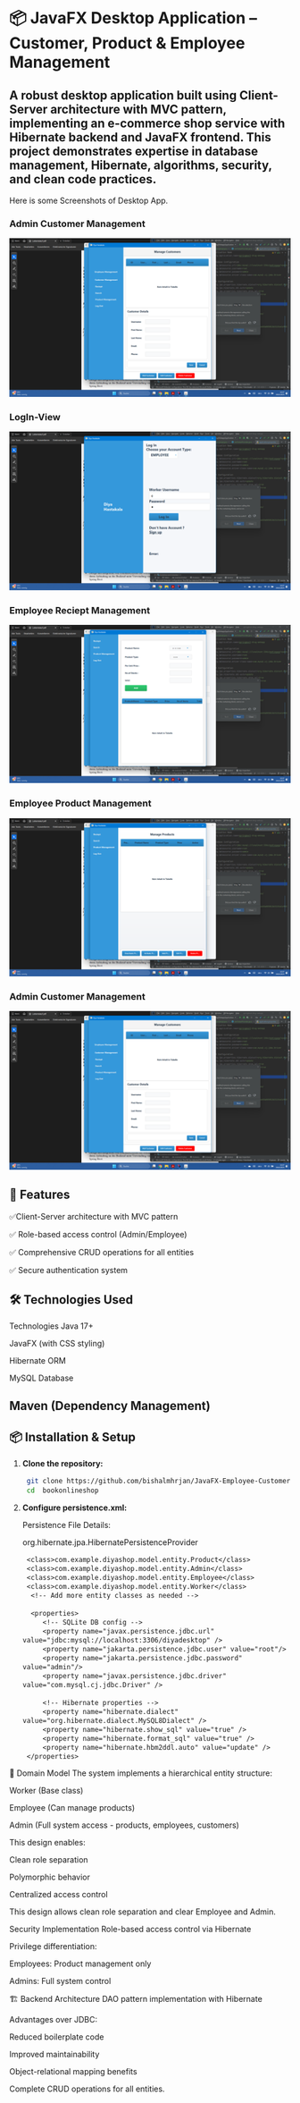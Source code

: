 # 📦 JavaFX Desktop Application – Customer, Product & Employee Management
A robust desktop application built using Client-Server architecture with MVC pattern, implementing an e-commerce shop service with Hibernate backend and JavaFX frontend. This project demonstrates expertise in database management, Hibernate, algorithms, security, and clean code practices.
---
Here is some Screenshots of Desktop App.
### Admin Customer Management
![App Interface](META-INF/image/Admin-CustomerManagement.png)
### LogIn-View
![App Interface](META-INF/image/LogIn-View.png)
### Employee Reciept Management
![App Interface](META-INF/image/Employee-RecieptManagement.png)
### Employee Product Management
![App Interface](META-INF/image/Employee-ProductManagement.png)
### Admin Customer Management
![App Interface](META-INF/image/Admin-CustomerManagement.png)

## 🚀 Features

✅Client-Server architecture with MVC pattern

✅ Role-based access control (Admin/Employee)

✅ Comprehensive CRUD operations for all entities

✅ Secure authentication system





## 🛠️ Technologies Used

Technologies
Java 17+

JavaFX (with CSS styling)

Hibernate ORM

MySQL Database

Maven (Dependency Management)
---

## 📦 Installation & Setup

1. **Clone the repository:**
   ```bash
    git clone https://github.com/bishalmhrjan/JavaFX-Employee-Customer-Product-Manager.git
    cd  bookonlineshop

2. **Configure persistence.xml:**


    Persistence File Details:

 

     <persistence-unit name="DiyaShop"  >
        <provider>org.hibernate.jpa.HibernatePersistenceProvider</provider>

        <class>com.example.diyashop.model.entity.Product</class>
        <class>com.example.diyashop.model.entity.Admin</class>
        <class>com.example.diyashop.model.entity.Employee</class>
        <class>com.example.diyashop.model.entity.Worker</class>
         <!-- Add more entity classes as needed -->

         <properties>
            <!-- SQLite DB config -->
            <property name="javax.persistence.jdbc.url" value="jdbc:mysql://localhost:3306/diyadesktop" />
            <property name="jakarta.persistence.jdbc.user" value="root"/>
            <property name="jakarta.persistence.jdbc.password" value="admin"/>
            <property name="javax.persistence.jdbc.driver" value="com.mysql.cj.jdbc.Driver" />

            <!-- Hibernate properties -->
            <property name="hibernate.dialect" value="org.hibernate.dialect.MySQL8Dialect" />
            <property name="hibernate.show_sql" value="true" />
            <property name="hibernate.format_sql" value="true" />
            <property name="hibernate.hbm2ddl.auto" value="update" />
        </properties>
    </persistence-unit>

   </persistence>


🧱  Domain Model
The system implements a hierarchical entity structure:

Worker (Base class)

Employee (Can manage products)

Admin (Full system access - products, employees, customers)

This design enables:

Clean role separation

Polymorphic behavior

Centralized access control

This design allows clean role separation and clear Employee and Admin.

Security Implementation
Role-based access control via Hibernate

Privilege differentiation:

Employees: Product management only

Admins: Full system control

🏗️ Backend Architecture
DAO pattern implementation with Hibernate

Advantages over JDBC:

Reduced boilerplate code

Improved maintainability

Object-relational mapping benefits

Complete CRUD operations for all entities.

